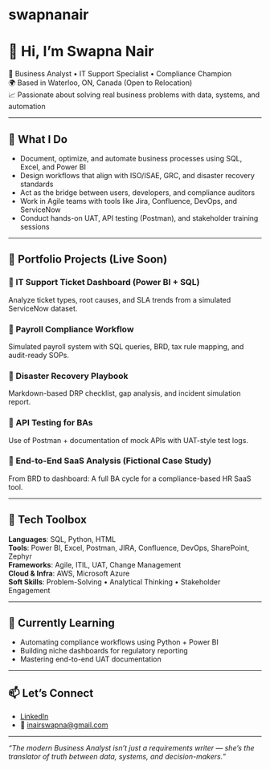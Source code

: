 # swapnanair
# 👋 Hi, I’m Swapna Nair

🎯 Business Analyst • IT Support Specialist • Compliance Champion  
🌍 Based in Waterloo, ON, Canada (Open to Relocation)  
📈 Passionate about solving real business problems with data, systems, and automation

---

## 🔧 What I Do

- Document, optimize, and automate business processes using SQL, Excel, and Power BI  
- Design workflows that align with ISO/ISAE, GRC, and disaster recovery standards  
- Act as the bridge between users, developers, and compliance auditors  
- Work in Agile teams with tools like Jira, Confluence, DevOps, and ServiceNow  
- Conduct hands-on UAT, API testing (Postman), and stakeholder training sessions  

---

## 💼 Portfolio Projects (Live Soon)

### 🔹 IT Support Ticket Dashboard (Power BI + SQL)
Analyze ticket types, root causes, and SLA trends from a simulated ServiceNow dataset.

### 🔹 Payroll Compliance Workflow
Simulated payroll system with SQL queries, BRD, tax rule mapping, and audit-ready SOPs.

### 🔹 Disaster Recovery Playbook
Markdown-based DRP checklist, gap analysis, and incident simulation report.

### 🔹 API Testing for BAs
Use of Postman + documentation of mock APIs with UAT-style test logs.

### 🔹 End-to-End SaaS Analysis (Fictional Case Study)
From BRD to dashboard: A full BA cycle for a compliance-based HR SaaS tool.

---

## 🧰 Tech Toolbox

**Languages**: SQL, Python, HTML  
**Tools**: Power BI, Excel, Postman, JIRA, Confluence, DevOps, SharePoint, Zephyr  
**Frameworks**: Agile, ITIL, UAT, Change Management  
**Cloud & Infra**: AWS, Microsoft Azure  
**Soft Skills**: Problem-Solving • Analytical Thinking • Stakeholder Engagement  

---

## 🌱 Currently Learning

- Automating compliance workflows using Python + Power BI  
- Building niche dashboards for regulatory reporting  
- Mastering end-to-end UAT documentation

---

## 📫 Let’s Connect

- [LinkedIn](https://www.linkedin.com/in/inairswapna)  
- 📧 inairswapna@gmail.com

---

_“The modern Business Analyst isn’t just a requirements writer — she’s the translator of truth between data, systems, and decision-makers.”_
